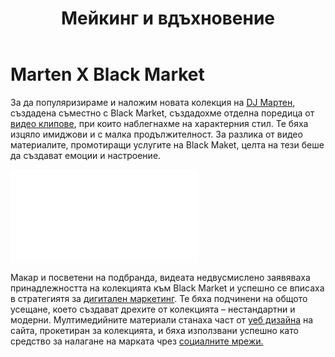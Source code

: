 ﻿---
layout: post
order: 9
rel: /about/blackmarket/multimedia
service: /services/multimedia
project: /portfolio/blackmarket
header: compact
display: summary cover
title: Мейкинг и вдъхновение
description: За да популяризираме и наложим новата колекция на DJ Мартен, създадохме отделна поредица от видео материали, при които наблегнахме на характерен стил.
summary: За да популяризираме и наложим новата колекция на DJ Мартен, създадохме отделна поредица от видео материали, при които наблегнахме на характерен стил. Те бяха изцяло имиджови и с малка продължителност. За разлика от видео материалите, промотиращи услугите на BlackMaket, целта на тези беше да създават емоции и настроение.
image: /business/blackmarket/marten-video.jpg
ref:
  - image: /portfolio/blackmarket/marten-concept.jpg
    title: Marten X Black Market Концепция и дизайн 
    url: http://www.youtube.com/watch?v=yBc3RU8529Q
  - image: /portfolio/blackmarket/marten-making.jpg
    title: Marten X Black Market Реализация 
    url: http://www.youtube.com/watch?v=6V-mJV0CXzM
  - image: /portfolio/blackmarket/marten-photo.jpg
    title: Marten X Black Market Фтосесия
    url: http://www.youtube.com/watch?v=2c9KUbYjHPU
  - image: /portfolio/blackmarket/marten-collection.jpg
    title: Marten X Black Market Колекция
    url: http://www.youtube.com/watch?v=3sO4V-oOUHo
featured: true
featuredOrder: 16
---
# Marten X Black Market
За да популяризираме и наложим новата колекция на [DJ Мартен](http://marten.blackmarket.bg/), създадена съместно с Black Market, създадохме отделна поредица от [видео клипове](./../../маркетинг/мултимедия.html), при които наблегнахме на характерния стил. Те бяха изцяло имиджови и с малка продължителност. За разлика от видео материалите, промотиращи услугите на Black Maket, целта на тези беше да създават емоции и настроение.

<iframe  data-aspect="0.5625" src="//www.youtube.com/embed/yBc3RU8529Q?rel=0" frameborder="0" allowfullscreen></iframe>

Макар и посветени на подбранда, видеата недвусмислено заявяваха принадлежността на колекцията към Black Market и успешно се вписаха в стратегиятя за [дигитален маркетинг](./../../маркетинг/дигитална-маркетинг-стратегия.html). Те бяха подчинени на общото усещане, което създават дрехите от колекцията – нестандартни и модерни. Мултимедийните материали станаха част от [уеб дизайна](./../../маркетинг/уеб-дизайн.html) на сайта, прокетиран за колекцията, и бяха използвани успешно като средство за налагане на марката чрез [социалните мрежи.](./../../маркетинг/социални-мрежи.html)
